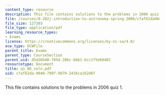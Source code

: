 ```yaml
---
content_type: resource
description: This file contains solutions to the problems in 2006 quiz 1.
file: /courses/8-282j-introduction-to-astronomy-spring-2006/cfaf62da9040799f98792416ca162d6f_q1_06_soln.pdf
file_size: 127303
file_type: application/pdf
learning_resource_types:
- Exams
license: https://creativecommons.org/licenses/by-nc-sa/4.0/
ocw_type: OCWFile
parent_title: Exams
parent_type: CourseSection
parent_uid: d5d26b48-785d-28bc-b6b1-6cc1f5e68483
resourcetype: Document
title: q1_06_soln.pdf
uid: cfaf62da-9040-799f-9879-2416ca162d6f
---
```

This file contains solutions to the problems in 2006 quiz 1.